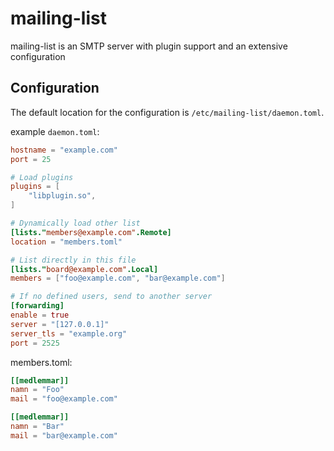 # mailing-list

mailing-list is an SMTP server with plugin support and an extensive configuration

## Configuration

The default location for the configuration is `/etc/mailing-list/daemon.toml`.

example `daemon.toml`:
```toml
hostname = "example.com"
port = 25

# Load plugins
plugins = [
    "libplugin.so",
]

# Dynamically load other list
[lists."members@example.com".Remote]
location = "members.toml"

# List directly in this file
[lists."board@example.com".Local]
members = ["foo@example.com", "bar@example.com"]

# If no defined users, send to another server
[forwarding]
enable = true
server = "[127.0.0.1]"
server_tls = "example.org"
port = 2525
```
members.toml:
```toml
[[medlemmar]]
namn = "Foo"
mail = "foo@example.com"

[[medlemmar]]
namn = "Bar"
mail = "bar@example.com"
```


